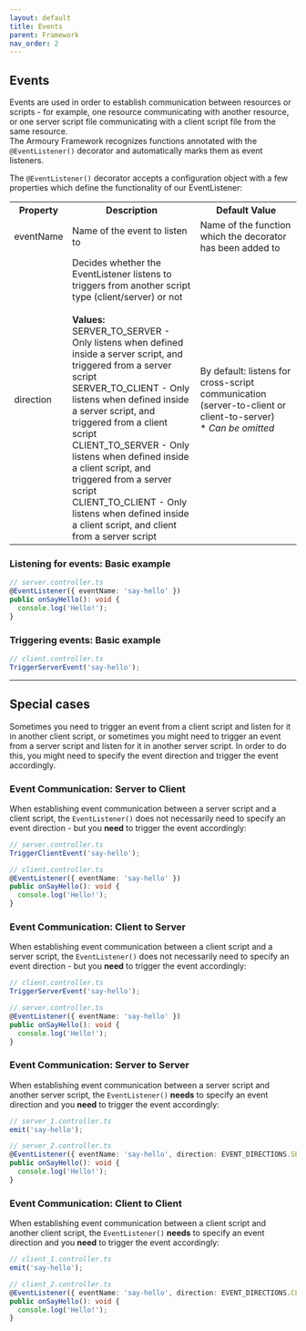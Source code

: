 ```yaml
---
layout: default
title: Events
parent: Framework
nav_order: 2
---
```


## Events
Events are used in order to establish communication between resources or scripts - for example, one resource communicating with another resource, or one server script file communicating with a client script file from the same resource.
<br>The Armoury Framework recognizes functions annotated with the `@EventListener()` decorator and automatically marks them as event listeners.

The `@EventListener()` decorator accepts a configuration object with a few properties which define the functionality of our EventListener:
<table>
  <tr>
    <th>Property</th>
    <th>Description</th>
    <th>Default Value</th>
  </tr>
  <tr>
    <td>eventName</td>
    <td>Name of the event to listen to</td>
    <td>Name of the function which the decorator has been added to</td>
  </tr>
  <tr>
    <td>direction</td>
    <td>
      Decides whether the EventListener listens to triggers from another script type (client/server) or not
      <br><br>
      <strong>Values:</strong>
      <br>SERVER_TO_SERVER - Only listens when defined inside a server script, and triggered from a server script
      <br>SERVER_TO_CLIENT - Only listens when defined inside a server script, and triggered from a client script
      <br>CLIENT_TO_SERVER - Only listens when defined inside a client script, and triggered from a server script
      <br>CLIENT_TO_CLIENT - Only listens when defined inside a client script, and client from a server script
    </td>
    <td>
      By default: listens for cross-script communication (server-to-client or client-to-server)
      <br>* <i>Can be omitted</i>
    </td>
  </tr>
</table>

### [](#listening-for-events)Listening for events: Basic example
```ts
// server.controller.ts
@EventListener({ eventName: 'say-hello' })
public onSayHello(): void {
  console.log('Hello!');
}
```

### [](#triggering-events)Triggering events: Basic example
```ts
// client.controller.ts
TriggerServerEvent('say-hello');
```

---

## [](#special-cases)Special cases
Sometimes you need to trigger an event from a client script and listen for it in another client script, or sometimes you might need to trigger an event from a server script and listen for it in another server script. In order to do this, you might need to specify the event direction and trigger the event accordingly.

### [](#server-to-client)Event Communication: Server to Client
When establishing event communication between a server script and a client script, the `EventListener()` does not necessarily need to specify an event direction - but you **need** to trigger the event accordingly:

```ts
// server.controller.ts
TriggerClientEvent('say-hello');
```

```ts
// client.controller.ts
@EventListener({ eventName: 'say-hello' })
public onSayHello(): void {
  console.log('Hello!');
}
```

### [](#client-to-server)Event Communication: Client to Server
When establishing event communication between a client script and a server script, the `EventListener()` does not necessarily need to specify an event direction - but you **need** to trigger the event accordingly:

```ts
// client.controller.ts
TriggerServerEvent('say-hello');
```

```ts
// server.controller.ts
@EventListener({ eventName: 'say-hello' })
public onSayHello(): void {
  console.log('Hello!');
}
```

### [](#server-to-server)Event Communication: Server to Server
When establishing event communication between a server script and another server script, the `EventListener()` **needs** to specify an event direction and you **need** to trigger the event accordingly:

```ts
// server_1.controller.ts
emit('say-hello');
```

```ts
// server_2.controller.ts
@EventListener({ eventName: 'say-hello', direction: EVENT_DIRECTIONS.SERVER_TO_SERVER })
public onSayHello(): void {
  console.log('Hello!');
}
```

### [](#client-to-client)Event Communication: Client to Client
When establishing event communication between a client script and another client script, the `EventListener()` **needs** to specify an event direction and you **need** to trigger the event accordingly:

```ts
// client_1.controller.ts
emit('say-hello');
```

```ts
// client_2.controller.ts
@EventListener({ eventName: 'say-hello', direction: EVENT_DIRECTIONS.CLIENT_TO_CLIENT })
public onSayHello(): void {
  console.log('Hello!');
}
```
